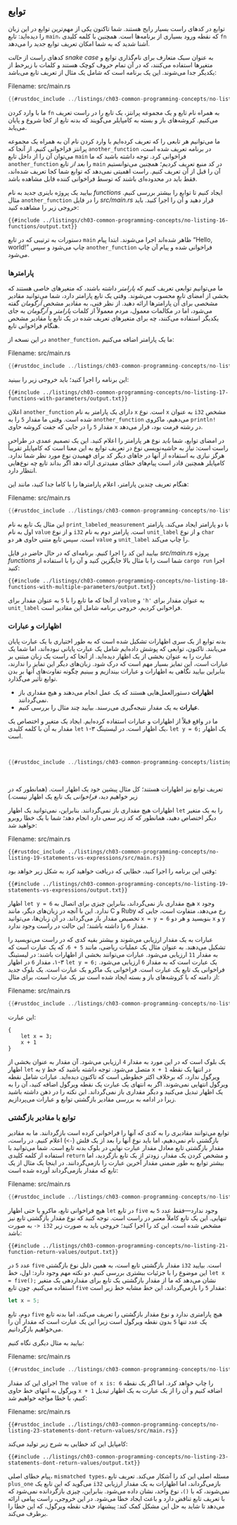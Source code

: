 ## توابع

توابع در کدهای راست بسیار رایج هستند. شما تاکنون یکی از مهم‌ترین توابع در این زبان را دیده‌اید: تابع `main`، که نقطه ورود بسیاری از برنامه‌ها است. همچنین با کلمه کلیدی `fn` آشنا شدید که به شما امکان تعریف توابع جدید را می‌دهد.

کدهای راست از _حالت snake case_ به عنوان سبک متعارف برای نام‌گذاری توابع و متغیرها استفاده می‌کنند، که در آن تمام حروف کوچک هستند و کلمات با زیرخط از یکدیگر جدا می‌شوند. این یک برنامه است که شامل یک مثال از تعریف تابع می‌باشد:

<span class="filename">Filename: src/main.rs</span>

```rust
{{#rustdoc_include ../listings/ch03-common-programming-concepts/no-listing-16-functions/src/main.rs}}
```

ما با وارد کردن `fn` به همراه نام تابع و یک مجموعه پرانتز، یک تابع را در راست تعریف می‌کنیم. کروشه‌های باز و بسته به کامپایلر می‌گویند که بدنه تابع از کجا شروع و پایان می‌یابد.

ما می‌توانیم هر تابعی را که تعریف کرده‌ایم با وارد کردن نام آن به همراه یک مجموعه پرانتز فراخوانی کنیم. از آنجا که `another_function` در برنامه تعریف شده است، می‌توان آن را از داخل تابع `main` فراخوانی کرد. توجه داشته باشید که ما `another_function` را _بعد از_ تابع `main` در کد منبع تعریف کردیم؛ همچنین می‌توانستیم آن را قبل از آن تعریف کنیم. راست اهمیتی نمی‌دهد که توابع شما کجا تعریف شده‌اند، فقط باید در محدوده‌ای باشند که توسط فراخوانی کننده قابل مشاهده باشد.

بیایید یک پروژه باینری جدید به نام _functions_ ایجاد کنیم تا توابع را بیشتر بررسی کنیم. مثال `another_function` را در فایل _src/main.rs_ قرار دهید و آن را اجرا کنید. باید خروجی زیر را مشاهده کنید:

```console
{{#include ../listings/ch03-common-programming-concepts/no-listing-16-functions/output.txt}}
```

دستورات به ترتیبی که در تابع `main` ظاهر شده‌اند اجرا می‌شوند. ابتدا پیام “Hello, world!” چاپ می‌شود و سپس `another_function` فراخوانی شده و پیام آن چاپ می‌شود.

### پارامترها

ما می‌توانیم توابعی تعریف کنیم که _پارامتر_ داشته باشند، که متغیرهای خاصی هستند که بخشی از امضای تابع محسوب می‌شوند. وقتی یک تابع پارامتر دارد، شما می‌توانید مقادیر مشخصی برای آن پارامترها ارائه دهید. از نظر فنی، به مقادیر مشخص _آرگومان_ گفته می‌شود، اما در مکالمات معمول، مردم معمولاً از کلمات _پارامتر_ و _آرگومان_ به جای یکدیگر استفاده می‌کنند، چه برای متغیرهای تعریف شده در یک تابع یا مقادیر مشخص هنگام فراخوانی تابع.

در این نسخه از `another_function`، ما یک پارامتر اضافه می‌کنیم:

<span class="filename">Filename: src/main.rs</span>

```rust
{{#rustdoc_include ../listings/ch03-common-programming-concepts/no-listing-17-functions-with-parameters/src/main.rs}}
```

این برنامه را اجرا کنید؛ باید خروجی زیر را ببینید:

```console
{{#include ../listings/ch03-common-programming-concepts/no-listing-17-functions-with-parameters/output.txt}}
```

اعلان `another_function` دارای یک پارامتر به نام `x` است. نوع `x` به عنوان `i32` مشخص شده است. وقتی ما مقدار `5` را به `another_function` می‌دهیم، ماکروی `println!` مقدار `5` را در جایی که جفت کروشه حاوی `x` در رشته فرمت بود، قرار می‌دهد.

در امضای توابع، شما _باید_ نوع هر پارامتر را اعلام کنید. این یک تصمیم عمدی در طراحی راست است: نیاز به حاشیه‌نویسی نوع در تعریف توابع به این معنا است که کامپایلر تقریباً هرگز نیازی به استفاده از آنها در جاهای دیگر کد برای فهمیدن نوع مورد نظر شما ندارد. کامپایلر همچنین قادر است پیام‌های خطای مفیدتری ارائه دهد اگر بداند تابع چه نوع‌هایی انتظار دارد.

هنگام تعریف چندین پارامتر، اعلام پارامترها را با کاما جدا کنید، مانند این:

<span class="filename">Filename: src/main.rs</span>

```rust
{{#rustdoc_include ../listings/ch03-common-programming-concepts/no-listing-18-functions-with-multiple-parameters/src/main.rs}}
```

این مثال یک تابع به نام `print_labeled_measurement` با دو پارامتر ایجاد می‌کند. پارامتر اول به نام `value` و از نوع `i32` است. پارامتر دوم به نام `unit_label` و از نوع `char` است. سپس تابع متنی حاوی هر دو `value` و `unit_label` را چاپ می‌کند.

بیایید این کد را اجرا کنیم. برنامه‌ای که در حال حاضر در فایل _src/main.rs_ پروژه _functions_ شما است را با مثال بالا جایگزین کنید و آن را با استفاده از `cargo run` اجرا کنید:

```console
{{#include ../listings/ch03-common-programming-concepts/no-listing-18-functions-with-multiple-parameters/output.txt}}
```

از آنجا که ما تابع را با `5` به عنوان مقدار برای `value` و `'h'` به عنوان مقدار برای `unit_label` فراخوانی کردیم، خروجی برنامه شامل این مقادیر است.

### اظهارات و عبارات

بدنه توابع از یک سری اظهارات تشکیل شده است که به طور اختیاری با یک عبارت پایان می‌یابند. تاکنون، توابعی که پوشش داده‌ایم شامل یک عبارت پایانی نبوده‌اند، اما شما یک عبارت را به عنوان بخشی از یک اظهار دیده‌اید. از آنجا که راست یک زبان مبتنی بر عبارات است، این تمایز بسیار مهم است که درک شود. زبان‌های دیگر این تمایز را ندارند، بنابراین بیایید نگاهی به اظهارات و عبارات بیندازیم و ببینیم چگونه تفاوت‌های آنها بر بدن توابع تأثیر می‌گذارد.

- **اظهارات** دستورالعمل‌هایی هستند که یک عمل انجام می‌دهند و هیچ مقداری باز نمی‌گردانند.
- **عبارات** به یک مقدار نتیجه‌گیری می‌رسند. بیایید چند مثال را بررسی کنیم.

ما در واقع قبلاً از اظهارات و عبارات استفاده کرده‌ایم. ایجاد یک متغیر و اختصاص یک مقدار به آن با کلمه کلیدی `let` یک اظهار است. در لیستینگ ۳-۱، `let y = 6;` یک اظهار است.

<Listing number="3-1" file-name="src/main.rs" caption="تعریف تابع `main` که شامل یک اظهار است">

```rust
{{#rustdoc_include ../listings/ch03-common-programming-concepts/listing-03-01/src/main.rs}}
```

</Listing>

تعریف توابع نیز اظهارات هستند؛ کل مثال پیشین خود یک اظهار است. (همانطور که در زیر خواهیم دید، _فراخوانی_ یک تابع یک اظهار نیست.)

اظهارات هیچ مقداری باز نمی‌گردانند. بنابراین، نمی‌توانید یک اظهار `let` را به یک متغیر دیگر اختصاص دهید، همانطور که کد زیر سعی دارد انجام دهد؛ شما با یک خطا روبرو خواهید شد:

<span class="filename">Filename: src/main.rs</span>

```rust,ignore,does_not_compile
{{#rustdoc_include ../listings/ch03-common-programming-concepts/no-listing-19-statements-vs-expressions/src/main.rs}}
```

وقتی این برنامه را اجرا کنید، خطایی که دریافت خواهید کرد به شکل زیر خواهد بود:

```console
{{#include ../listings/ch03-common-programming-concepts/no-listing-19-statements-vs-expressions/output.txt}}
```

اظهار `let y = 6` هیچ مقداری باز نمی‌گرداند، بنابراین چیزی برای اتصال به `x` وجود ندارد. این با آنچه در زبان‌های دیگر، مانند C و Ruby رخ می‌دهد، متفاوت است، جایی که تخصیص مقدار باز می‌گرداند. در آن زبان‌ها، می‌توانید `x = y = 6` بنویسید و هر دو `x` و `y` مقدار `6` را داشته باشند؛ این حالت در راست وجود ندارد.

عبارات به یک مقدار ارزیابی می‌شوند و بیشتر بقیه کدی که در راست می‌نویسید را تشکیل می‌دهند. به عنوان مثال یک عملیات ریاضی، مانند `5 + 6`، که یک عبارت است که به مقدار `11` ارزیابی می‌شود. عبارات می‌توانند بخشی از اظهارات باشند: در لیستینگ ۳-۱، مقدار `6` در اظهار `let y = 6;` یک عبارت است که به مقدار `6` ارزیابی می‌شود. فراخوانی یک تابع یک عبارت است. فراخوانی یک ماکرو یک عبارت است. یک بلوک جدید از دامنه که با کروشه‌های باز و بسته ایجاد شده است نیز یک عبارت است، برای مثال:

<span class="filename">Filename: src/main.rs</span>

```rust
{{#rustdoc_include ../listings/ch03-common-programming-concepts/no-listing-20-blocks-are-expressions/src/main.rs}}
```

این عبارت:

```rust,ignore
{
    let x = 3;
    x + 1
}
```

یک بلوک است که در این مورد به مقدار `4` ارزیابی می‌شود. آن مقدار به عنوان بخشی از اظهار `let` به `y` متصل می‌شود. توجه داشته باشید که خط `x + 1` در انتها یک نقطه ویرگول ندارد، که برخلاف اکثر خطوطی است که تاکنون دیده‌اید. عبارات شامل نقطه ویرگول انتهایی نمی‌شوند. اگر به انتهای یک عبارت یک نقطه ویرگول اضافه کنید، آن را به یک اظهار تبدیل می‌کنید و دیگر مقداری باز نمی‌گرداند. این نکته را در ذهن داشته باشید زیرا در ادامه به بررسی مقادیر بازگشتی توابع و عبارات می‌پردازیم.

### توابع با مقادیر بازگشتی

توابع می‌توانند مقادیری را به کدی که آنها را فراخوانی کرده است بازگردانند. ما به مقادیر بازگشتی نام نمی‌دهیم، اما باید نوع آنها را بعد از یک فلش (`->`) اعلام کنیم. در راست، مقدار بازگشتی تابع معادل مقدار عبارت نهایی در بلوک بدنه تابع است. شما می‌توانید با استفاده از کلمه کلیدی `return` و مشخص کردن یک مقدار، زودتر از یک تابع بازگردید، اما بیشتر توابع به طور ضمنی مقدار آخرین عبارت را بازمی‌گردانند. در اینجا یک مثال از یک تابع که مقدار بازمی‌گرداند آورده شده است:

<span class="filename">Filename: src/main.rs</span>

```rust
{{#rustdoc_include ../listings/ch03-common-programming-concepts/no-listing-21-function-return-values/src/main.rs}}
```

هیچ فراخوانی تابع، ماکرو یا حتی اظهار `let` در تابع `five` وجود ندارد—فقط عدد `5` به تنهایی. این یک تابع کاملاً معتبر در راست است. توجه کنید که نوع مقدار بازگشتی تابع نیز به صورت `-> i32` مشخص شده است. این کد را اجرا کنید؛ خروجی باید به صورت زیر باشد:

```console
{{#include ../listings/ch03-common-programming-concepts/no-listing-21-function-return-values/output.txt}}
```

عدد `5` در `five` مقدار بازگشتی تابع است، به همین دلیل نوع بازگشتی `i32` است. بیایید این موضوع را با جزئیات بیشتری بررسی کنیم. دو نکته مهم وجود دارد: اول، خط `let x = five();` نشان می‌دهد که ما از مقدار بازگشتی یک تابع برای مقداردهی یک متغیر استفاده می‌کنیم. چون تابع `five` مقدار `5` را بازمی‌گرداند، این خط مشابه خط زیر است:

```rust
let x = 5;
```

دوم، تابع `five` هیچ پارامتری ندارد و نوع مقدار بازگشتی را تعریف می‌کند، اما بدنه تابع یک عدد تنها `5` بدون نقطه ویرگول است زیرا این یک عبارت است که مقدار آن را می‌خواهیم بازگردانیم.

بیایید به مثال دیگری نگاه کنیم:

<span class="filename">Filename: src/main.rs</span>

```rust
{{#rustdoc_include ../listings/ch03-common-programming-concepts/no-listing-22-function-parameter-and-return/src/main.rs}}
```

اجرای این کد مقدار `The value of x is: 6` را چاپ خواهد کرد. اما اگر یک نقطه ویرگول به انتهای خط حاوی `x + 1` اضافه کنیم و آن را از یک عبارت به یک اظهار تبدیل کنیم، با خطا مواجه خواهیم شد:

<span class="filename">Filename: src/main.rs</span>

```rust,ignore,does_not_compile
{{#rustdoc_include ../listings/ch03-common-programming-concepts/no-listing-23-statements-dont-return-values/src/main.rs}}
```

کامپایل این کد خطایی به شرح زیر تولید می‌کند:

```console
{{#include ../listings/ch03-common-programming-concepts/no-listing-23-statements-dont-return-values/output.txt}}
```

پیام خطای اصلی، `mismatched types`، مسئله اصلی این کد را آشکار می‌کند. تعریف تابع `plus_one` می‌گوید که این تابع یک `i32` بازمی‌گرداند، اما اظهارات به یک مقدار ارزیابی نمی‌شوند، که با `()`، نوع واحد، نشان داده می‌شود. بنابراین، چیزی بازگردانده نمی‌شود که با تعریف تابع تناقض دارد و باعث ایجاد خطا می‌شود. در این خروجی، راست پیامی ارائه می‌دهد تا شاید به حل این مشکل کمک کند: پیشنهاد حذف نقطه ویرگول، که این خطا را برطرف می‌کند.
